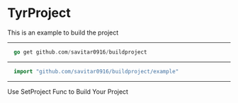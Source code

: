 # TyrProject


This is an example to build the project

---

``` go
  go get github.com/savitar0916/buildproject
```

---

``` go
  import "github.com/savitar0916/buildproject/example"
```

---


Use SetProject Func to Build Your Project
